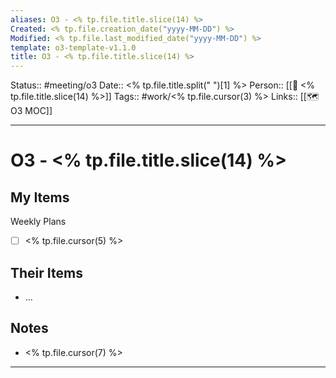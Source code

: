 ```yaml
---
aliases: O3 - <% tp.file.title.slice(14) %>
Created: <% tp.file.creation_date("yyyy-MM-DD") %>
Modified: <% tp.file.last_modified_date("yyyy-MM-DD") %>
template: o3-template-v1.1.0
title: O3 - <% tp.file.title.slice(14) %>
---
```


Status:: #meeting/o3
Date:: <% tp.file.title.split(" ")[1] %>
Person:: [[👤 <% tp.file.title.slice(14) %>]]
Tags:: #work/<% tp.file.cursor(3) %>
Links:: [[🗺 O3 MOC]]
___

# O3 - <% tp.file.title.slice(14) %>

## My Items

Weekly Plans
- [ ] <% tp.file.cursor(5) %>

## Their Items
- …

## Notes
- <% tp.file.cursor(7) %>

___

